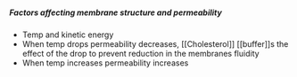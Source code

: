 ##### Factors affecting membrane structure and permeability
- Temp and kinetic energy
- When temp drops permeability decreases, [[Cholesterol]] [[buffer]]s the effect of the drop to prevent reduction in the membranes fluidity
- When temp increases permeability increases